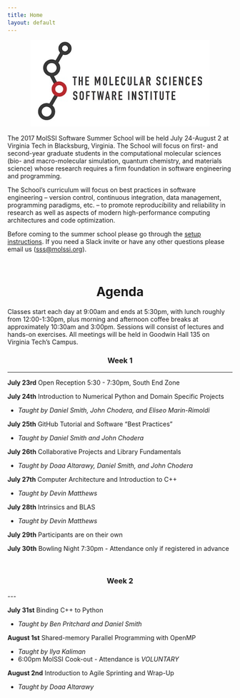 ```yaml
---
title: Home
layout: default
---
```


<center><img src="images/MolSSI Logo 1.jpg" alt="MolSSI Logo" width="400"></center>

The 2017 MolSSI Software Summer School will be held July 24-August 2 at
Virginia Tech in Blacksburg, Virginia. The School will focus on first- and
second-year graduate students in the computational molecular sciences (bio- and
macro-molecular simulation, quantum chemistry, and materials science) whose
research requires a firm foundation in software engineering and programming.

The School’s curriculum will focus on best practices in software engineering –
version control, continuous integration, data management, programming
paradigms, etc. – to promote reproducibility and reliability in research as
well as aspects of modern high-performance computing architectures and code
optimization.

Before coming to the summer school please go through the [setup
instructions](Setup.html).  If you need a Slack invite or have any other
questions please email us (sss@molssi.org). 

<br>
<center><h1>Agenda</h1></center>


Classes start each day at 9:00am and ends at 5:30pm, with lunch roughly from
12:00-1:30pm, plus morning and afternoon coffee breaks at approximately 10:30am
and 3:00pm. Sessions will consist of lectures and hands-on exercises. All
meetings will be held in Goodwin Hall 135 on Virginia Tech’s Campus.


<center><h3>Week 1</h3></center>

---

**July 23rd**      Open Reception 5:30 - 7:30pm, South End Zone

**July 24th**      Introduction to Numerical Python and Domain Specific Projects
- *Taught by Daniel Smith, John Chodera, and Eliseo Marin-Rimoldi*

**July 25th**      GitHub Tutorial and Software “Best Practices”
- *Taught by Daniel Smith and John Chodera*
    
**July 26th**      Collaborative Projects and Library Fundamentals
- *Taught by Doaa Altarawy, Daniel Smith, and John Chodera*

**July 27th**      Computer Architecture and Introduction to C++

- *Taught by Devin Matthews*

**July 28th**      Intrinsics and BLAS
- *Taught by Devin Matthews*

**July 29th**      Participants are on their own

**July 30th**      Bowling Night 7:30pm - Attendance only if registered in advance

<br>
<center><h3>Week 2</h3></center>
---

**July 31st**      Binding C++ to Python
- *Taught by Ben Pritchard and Daniel Smith*

**August 1st**   Shared-memory Parallel Programming with OpenMP
- *Taught by Ilya Kaliman*
- 6:00pm MolSSI Cook-out -  Attendance is *VOLUNTARY*

**August 2nd**  Introduction to Agile Sprinting and Wrap-Up
- *Taught by Doaa Altarawy*



